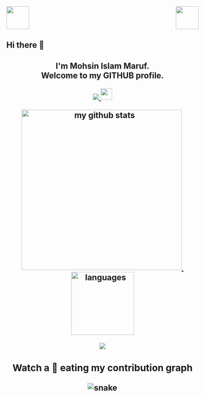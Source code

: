 <!-- top left -->
<div>
    <img src="https://emojis.slackmojis.com/emojis/images/1531849353/4244/blob-octopus.gif" width="60" height="60"/> 
    <img src="https://emojis.slackmojis.com/emojis/images/1531849353/4244/blob-octopus.gif" width="60" height="60" align="right"/> 
</div>




<!--
**tariqultais/tariqultais** is a ✨ _special_ ✨ repository because its `README.md` (this file) appears on your GitHub profile.

Here are some ideas to get you started:

- 🔭 I’m currently working on ...
- 🌱 I’m currently learning ...
- 👯 I’m looking to collaborate on ...
- 🤔 I’m looking for help with ...
- 💬 Ask me about ...
- 📫 How to reach me: ...
- 😄 Pronouns: ...
- ⚡ Fun fact: ...
-->
<p align="center"> <h2>Hi there 👋 <h2><p>

<p align="center">
I'm Mohsin Islam Maruf. <br> Welcome to my GITHUB profile.
<p>

<p align="center">
<a href="https://github.com/antonkomarev/github-profile-views-counter">
    <img src="https://komarev.com/ghpvc/?username=tariqultais">
</a>
<img src="https://media.giphy.com/media/WUlplcMpOCEmTGBtBW/giphy.gif" width="30">
<p>
    


    

<!-- ![short bio](me.png) -->

<!-- I am Mohsin Islam Maruf 😃 from Dhaka, Bangladesh. I am a passionate problem solver and backend developer. I love to explore and learn about new things.
     -->


<!-- status codes -->
<a align="center" href="https://Marufms4.github.io">
    <p align="center">
    <img src="https://github-readme-stats.vercel.app/api?username=Marufms4&show_icons=true&theme=tokyonight" alt="my github stats" width="420"/>&nbsp;<img src="https://github-readme-stats.vercel.app/api/top-langs/?username=Marufms4&layout=compact&theme=tokyonight" alt="languages" height="165">
    </p>
</a>

<!-- thropy -->
<a href="https://Marufms4.github.io">
    <p align="center">
        <img src="https://github-profile-trophy.vercel.app/?username=tariqultais&column=7&theme=onedark"/>
    </p>
</a>
<div>
    <h3 align="center"> Watch a 🐍 eating my contribution graph</h3>
<p align="center">
  <img src="https://github.com/sakshiisaxena/sakshiisaxena/blob/output/github-contribution-grid-snake.svg" alt="snake"></center>
</p>

</div>


